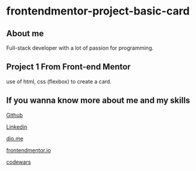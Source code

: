 # frontendmentor-project-basic-card

## About me 
Full-stack developer with a lot of passion for programming.

## Project 1 From Front-end Mentor
use of html, css (flexbox) to create a card.

## If you wanna know more about me and my skills

[Github](https://github.com/gabrieldsalv)

[Linkedin](https://www.linkedin.com/in/gabrieldsalvarenga)

[dio.me](https://web.dio.me/users/gabriel_dsalvarenga/?tab=skills)

[frontendmentor.io](https://www.frontendmentor.io/profile/gabrieldsalv)

[codewars](https://www.codewars.com/users/gabrielzalv)
